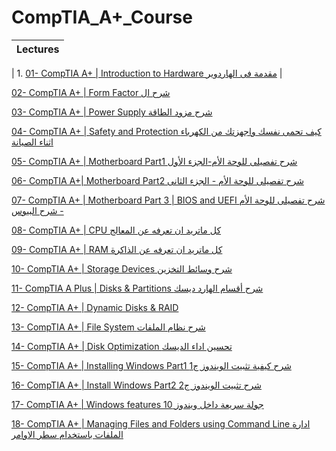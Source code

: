 # CompTIA_A+_Course

| Lectures |
| ---- |

| 1. [01- CompTIA A+ | Introduction to Hardware مقدمة فى الهاردوير](https://www.youtube.com/watch?v=HCdzduik1ZE&list=PLH-n8YK76vIiDdOMRB-ylvns-_8Zl1euV&index=3) |

[02- CompTIA A+ | Form Factor شرح ال](https://www.youtube.com/watch?v=GQFeSgssCAo&list=PLH-n8YK76vIiDdOMRB-ylvns-_8Zl1euV&index=5)

[03- CompTIA A+ | Power Supply شرح مزود الطاقة](https://www.youtube.com/watch?v=A9rExIbfyzs&list=PLH-n8YK76vIiDdOMRB-ylvns-_8Zl1euV&index=6)

[04- CompTIA A+ | Safety and Protection كيف تحمى نفسك واجهزتك من الكهرباء اثناء الصيانة](https://www.youtube.com/watch?v=3ff7XXnZET0&list=PLH-n8YK76vIiDdOMRB-ylvns-_8Zl1euV&index=8)

[05- CompTIA A+ | Motherboard Part1 شرح تفصيلى للوحة الأم-الجزء الأول](https://www.youtube.com/watch?v=5I2HMPNanTo&list=PLH-n8YK76vIiDdOMRB-ylvns-_8Zl1euV&index=9)

[06- CompTIA A+| Motherboard Part2 شرح تفصيلى للوحة الأم - الجزء الثانى](https://www.youtube.com/watch?v=7psnHQXElyk&list=PLH-n8YK76vIiDdOMRB-ylvns-_8Zl1euV&index=10)

[07- CompTIA A+ | Motherboard Part 3 | BIOS and UEFI شرح تفصيلى للوحة الأم - شرح البيوس](https://www.youtube.com/watch?v=uUmFTIJ4sBk&list=PLH-n8YK76vIiDdOMRB-ylvns-_8Zl1euV&index=11)

[08- CompTIA A+ | CPU كل ماتريد ان تعرفه عن المعالج](https://www.youtube.com/watch?v=HiMjKMOjAzA&list=PLH-n8YK76vIiDdOMRB-ylvns-_8Zl1euV&index=12)

[09- CompTIA A+ | RAM كل ماتريد ان تعرفه عن الذاكرة](https://www.youtube.com/watch?v=hKDtYu-FUbY&list=PLH-n8YK76vIiDdOMRB-ylvns-_8Zl1euV&index=13)

[10- CompTIA A+ | Storage Devices شرح وسائط التخزين](https://www.youtube.com/watch?v=z4yqa1vBRAc&list=PLH-n8YK76vIiDdOMRB-ylvns-_8Zl1euV&index=14)

[11- CompTIA A Plus | Disks & Partitions شرح أقسام الهارد ديسك](https://www.youtube.com/watch?v=zkMLzPCXLRo&list=PLH-n8YK76vIiDdOMRB-ylvns-_8Zl1euV&index=15)

[12- CompTIA A+ | Dynamic Disks & RAID](https://www.youtube.com/watch?v=WYKNyiqGLlc&list=PLH-n8YK76vIiDdOMRB-ylvns-_8Zl1euV&index=16)

[13- CompTIA A+ | File System شرح نظام الملفات](https://www.youtube.com/watch?v=2gUwqcZk3JE&list=PLH-n8YK76vIiDdOMRB-ylvns-_8Zl1euV&index=17)

[14- CompTIA A+ | Disk Optimization تحسين اداء الديسك](https://www.youtube.com/watch?v=QKHaVQNrJqA&list=PLH-n8YK76vIiDdOMRB-ylvns-_8Zl1euV&index=18)

[15- CompTIA A+ | Installing Windows Part1 شرح كيفية تثبيت الويندوز ج1](https://www.youtube.com/watch?v=U_PSPVcCYi0&list=PLH-n8YK76vIiDdOMRB-ylvns-_8Zl1euV&index=19)

[16- CompTIA A+ | Install Windows Part2 شرح تثبيت الويندوز ج2](https://www.youtube.com/watch?v=dfZNx5xD644&list=PLH-n8YK76vIiDdOMRB-ylvns-_8Zl1euV&index=20)

[17- CompTIA A+ | Windows features جولة سريعة داخل ويندوز 10](https://www.youtube.com/watch?v=-hzDwesStq0&list=PLH-n8YK76vIiDdOMRB-ylvns-_8Zl1euV&index=21)

[18- CompTIA A+ | Managing Files and Folders using Command Line ادارة الملفات باستخدام سطر الاوامر](https://www.youtube.com/watch?v=hcGn3zKwm98&list=PLH-n8YK76vIiDdOMRB-ylvns-_8Zl1euV&index=22)


